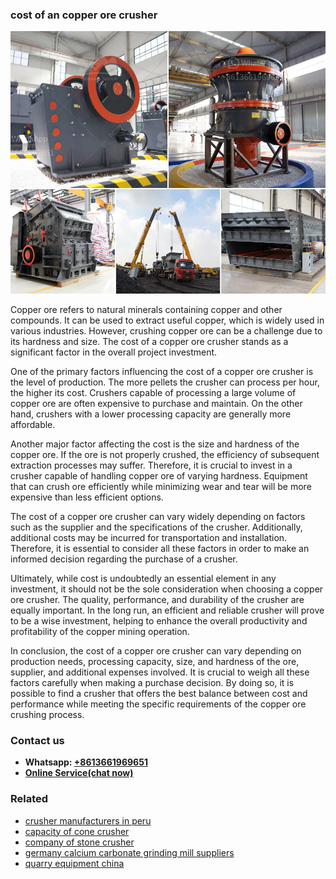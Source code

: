 <h3>cost of an copper ore crusher</h3><img src='1704791430.jpg' alt=''><p>Copper ore refers to natural minerals containing copper and other compounds. It can be used to extract useful copper, which is widely used in various industries. However, crushing copper ore can be a challenge due to its hardness and size. The cost of a copper ore crusher stands as a significant factor in the overall project investment.</p><p>One of the primary factors influencing the cost of a copper ore crusher is the level of production. The more pellets the crusher can process per hour, the higher its cost. Crushers capable of processing a large volume of copper ore are often expensive to purchase and maintain. On the other hand, crushers with a lower processing capacity are generally more affordable.</p><p>Another major factor affecting the cost is the size and hardness of the copper ore. If the ore is not properly crushed, the efficiency of subsequent extraction processes may suffer. Therefore, it is crucial to invest in a crusher capable of handling copper ore of varying hardness. Equipment that can crush ore efficiently while minimizing wear and tear will be more expensive than less efficient options.</p><p>The cost of a copper ore crusher can vary widely depending on factors such as the supplier and the specifications of the crusher. Additionally, additional costs may be incurred for transportation and installation. Therefore, it is essential to consider all these factors in order to make an informed decision regarding the purchase of a crusher.</p><p>Ultimately, while cost is undoubtedly an essential element in any investment, it should not be the sole consideration when choosing a copper ore crusher. The quality, performance, and durability of the crusher are equally important. In the long run, an efficient and reliable crusher will prove to be a wise investment, helping to enhance the overall productivity and profitability of the copper mining operation.</p><p>In conclusion, the cost of a copper ore crusher can vary depending on production needs, processing capacity, size, and hardness of the ore, supplier, and additional expenses involved. It is crucial to weigh all these factors carefully when making a purchase decision. By doing so, it is possible to find a crusher that offers the best balance between cost and performance while meeting the specific requirements of the copper ore crushing process.</p><h3>Contact us</h3><ul><li><strong>Whatsapp:&nbsp;<a href="https://wa.me/8613661969651">+8613661969651</a></strong></li><li><a href="https://swt.shibang-china.com/?git&amp;zhl&amp;cost of an copper ore crusher"><strong>Online Service(chat now)</strong></a></li></ul><h3>Related</h3><ul><li><a href='crusher manufacturers in peru.md'>crusher manufacturers in peru</a></li><li><a href='capacity of cone crusher.md'>capacity of cone crusher</a></li><li><a href='company of stone crusher.md'>company of stone crusher</a></li><li><a href='germany calcium carbonate grinding mill suppliers.md'>germany calcium carbonate grinding mill suppliers</a></li><li><a href='quarry equipment china.md'>quarry equipment china</a></li></ul>